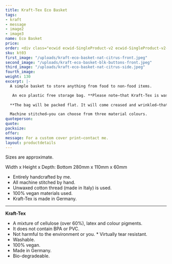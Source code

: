 ```yaml
---
title: Kraft-Tex Eco Basket
tags:
- kraft
- message
- image2
- image3
name: Eco Basket
price: 
order: <div class="ecwid ecwid-SingleProduct-v2 ecwid-SingleProduct-v2-bordered ecwid-SingleProduct-v2-centered ecwid-Product ecwid-Product-125554219" itemscope itemtype="http://schema.org/Product" data-single-product-id="125554219"><div itemtype="http://schema.org/Offer" itemscope itemprop="offers"><div class="ecwid-productBrowser-price ecwid-price" itemprop="price" content="6" data-spw-price-location="button"><div itemprop="priceCurrency" content="GBP"></div></div></div><div customprop="options"></div><div customprop="addtobag"></div></div>
sku: kt03
first_image: "/uploads/kraft-eco-basket-nat-citrus-front.jpeg"
second_image: "/uploads/kraft-eco-basket-blk-buttons-front.jpeg"
third_image: "/uploads/kraft-eco-basket-nat-citrus-side.jpeg"
fourth_image:
weight: 130
excerpt: |-
  A simple basket to store anything from food to non-food items.

   An eco plastic free storage bag. **Please note—that Kraft-Tex is washable but not waterproof**.
  
  **The bag will be packed flat. It will come creased and wrinkled—that is the nature of the material when it's used over a large area. This creates it's own unique character**.

  Machine stitched—you can choose from three material colours.
quoteperson: 
quote: 
packsize: 
offer: 
message: For a custom cover print—contact me.
layout: productdetails
---
```


Sizes are approximate.

Width x Height x Depth: Bottom 280mm x 110mm x 60mm  

* Entirely handcrafted by me.
* All machine stitched by hand.
* Unwaxed cotton thread (made in Italy) is used.
* 100% vegan materials used.
* Kraft-Tex is made in Germany.

***

**Kraft-Tex**

* A mixture of cellulose (over 60%), latex and colour pigments.
* It does not contain BPA or PVC.
* Not harmful to the environment or you.
* Virtually tear resistant.
* Washable.
* 100% vegan.
* Made in Germany.
* Bio-degradeable.
